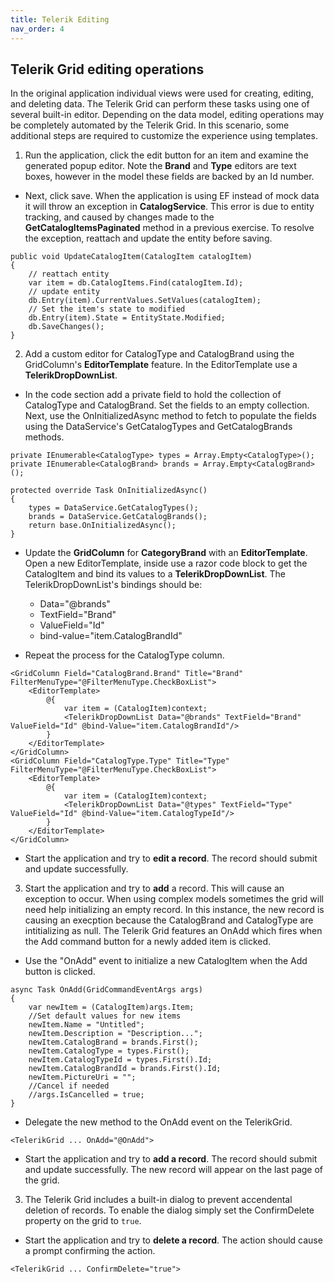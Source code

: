 ```yaml
---
title: Telerik Editing
nav_order: 4
---
```


## Telerik Grid editing operations

In the original application individual views were used for creating, editing, and deleting data. The Telerik Grid can perform these tasks using one of several built-in editor. Depending on the data model, editing operations may be completely automated by the Telerik Grid. In this scenario, some additional steps are required to customize the experience using templates. 

1. Run the application, click the edit button for an item and examine the generated popup editor. Note the **Brand** and **Type** editors are text boxes, however in the model these fields are backed by an Id number.

* Next, click save. When the application is using EF instead of mock data it will throw an exception in **CatalogService**. This error is due to entity tracking, and caused by changes made to the **GetCatalogItemsPaginated** method in a previous exercise. To resolve the exception, reattach and update the entity before saving.

```
public void UpdateCatalogItem(CatalogItem catalogItem)
{
    // reattach entity
    var item = db.CatalogItems.Find(catalogItem.Id); 
    // update entity 
    db.Entry(item).CurrentValues.SetValues(catalogItem);
    // Set the item's state to modified 
    db.Entry(item).State = EntityState.Modified;
    db.SaveChanges();
}
```

2. Add a custom editor for CatalogType and CatalogBrand using the GridColumn's **EditorTemplate** feature. In the EditorTemplate use a **TelerikDropDownList**.

* In the code section add a private field to hold the collection of CatalogType and CatalogBrand. Set the fields to an empty collection. Next, use the OnInitializedAsync method to fetch to populate the fields using the DataService's GetCatalogTypes and GetCatalogBrands methods.

```
private IEnumerable<CatalogType> types = Array.Empty<CatalogType>();
private IEnumerable<CatalogBrand> brands = Array.Empty<CatalogBrand>();

protected override Task OnInitializedAsync()
{
    types = DataService.GetCatalogTypes();
    brands = DataService.GetCatalogBrands();
    return base.OnInitializedAsync();
}
```

* Update the **GridColumn** for **CategoryBrand** with an **EditorTemplate**. Open a new EditorTemplate, inside use a razor code block to get the CatalogItem and bind its values to a **TelerikDropDownList**. The TelerikDropDownList's bindings should be:
    * Data="@brands"
    * TextField="Brand"
    * ValueField="Id"
    * bind-value="item.CatalogBrandId"
    
* Repeat the process for the CatalogType column.

```
<GridColumn Field="CatalogBrand.Brand" Title="Brand" FilterMenuType="@FilterMenuType.CheckBoxList">
    <EditorTemplate>
        @{
            var item = (CatalogItem)context;
            <TelerikDropDownList Data="@brands" TextField="Brand" ValueField="Id" @bind-Value="item.CatalogBrandId"/>
        }
    </EditorTemplate>
</GridColumn>
<GridColumn Field="CatalogType.Type" Title="Type" FilterMenuType="@FilterMenuType.CheckBoxList">
    <EditorTemplate>
        @{
            var item = (CatalogItem)context;
            <TelerikDropDownList Data="@types" TextField="Type" ValueField="Id" @bind-Value="item.CatalogTypeId"/>
        }
    </EditorTemplate>
</GridColumn>
```

* Start the application and try to **edit a record**. The record should submit and update successfully. 

3. Start the application and try to **add** a record. This will cause an exception to occur. When using complex models sometimes the grid will need help initializing an empty record. In this instance, the new record is causing an execption because the CatalogBrand and CatalogType are intitializing as null. The Telerik Grid features an OnAdd which fires when the Add command button for a newly added item is clicked.

* Use the "OnAdd" event to initialize a new CatalogItem when the Add button is clicked.

```
async Task OnAdd(GridCommandEventArgs args)
{
    var newItem = (CatalogItem)args.Item;
    //Set default values for new items
    newItem.Name = "Untitled";
    newItem.Description = "Description...";
    newItem.CatalogBrand = brands.First();
    newItem.CatalogType = types.First();
    newItem.CatalogTypeId = types.First().Id;
    newItem.CatalogBrandId = brands.First().Id;
    newItem.PictureUri = "";
    //Cancel if needed
    //args.IsCancelled = true;
}
```

* Delegate the new method to the OnAdd event on the TelerikGrid.

```
<TelerikGrid ... OnAdd="@OnAdd">
```

* Start the application and try to **add a record**. The record should submit and update successfully. The new record will appear on the last page of the grid.

3. The Telerik Grid includes a built-in dialog to prevent accendental deletion of records. To enable the dialog simply set the ConfirmDelete property on the grid to `true`.

* Start the application and try to **delete a record**. The action should cause a prompt confirming the action.

```
<TelerikGrid ... ConfirmDelete="true">
```
